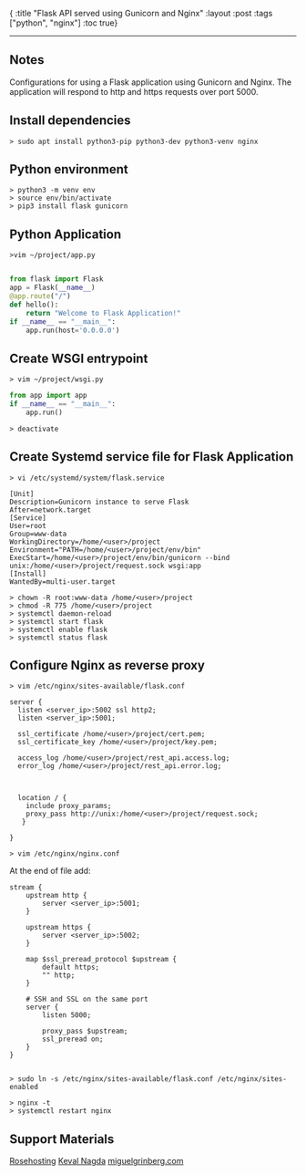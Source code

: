 {
  :title "Flask API served using Gunicorn and Nginx"
  :layout :post
  :tags ["python", "nginx"]
  :toc true}
 
 ---
## Notes

Configurations for using a Flask application using Gunicorn and Nginx. The application will respond to http and https requests
over port 5000.


## Install dependencies


```
> sudo apt install python3-pip python3-dev python3-venv nginx

```

## Python environment

```
> python3 -m venv env
> source env/bin/activate
> pip3 install flask gunicorn

```

## Python Application

```
>vim ~/project/app.py
```

```python

from flask import Flask
app = Flask(__name__)
@app.route("/")
def hello():
    return "Welcome to Flask Application!"
if __name__ == "__main__":
    app.run(host='0.0.0.0')

```

## Create WSGI entrypoint

```
> vim ~/project/wsgi.py
```

```python
from app import app
if __name__ == "__main__":
    app.run()
```

```
> deactivate
```

## Create Systemd service file for Flask Application

```
> vi /etc/systemd/system/flask.service
```

```
[Unit]
Description=Gunicorn instance to serve Flask
After=network.target
[Service]
User=root
Group=www-data
WorkingDirectory=/home/<user>/project
Environment="PATH=/home/<user>/project/env/bin"
ExecStart=/home/<user>/project/env/bin/gunicorn --bind unix:/home/<user>/project/request.sock wsgi:app
[Install]
WantedBy=multi-user.target

```

```
> chown -R root:www-data /home/<user>/project
> chmod -R 775 /home/<user>/project
> systemctl daemon-reload
> systemctl start flask
> systemctl enable flask
> systemctl status flask
```

## Configure Nginx as reverse proxy

```
> vim /etc/nginx/sites-available/flask.conf
```

```
server {
  listen <server_ip>:5002 ssl http2;
  listen <server_ip>:5001;

  ssl_certificate /home/<user>/project/cert.pem;
  ssl_certificate_key /home/<user>/project/key.pem;

  access_log /home/<user>/project/rest_api.access.log;
  error_log /home/<user>/project/rest_api.error.log;



  location / {
    include proxy_params;
    proxy_pass http://unix:/home/<user>/project/request.sock;
   }

}

```

```
> vim /etc/nginx/nginx.conf
```

At the end of file add:

```
stream {
    upstream http {
        server <server_ip>:5001;
    }

    upstream https {
        server <server_ip>:5002;
    }

    map $ssl_preread_protocol $upstream {
        default https;
        "" http;
    }

    # SSH and SSL on the same port
    server {
        listen 5000;

        proxy_pass $upstream;
        ssl_preread on;
    }
}


```

```
> sudo ln -s /etc/nginx/sites-available/flask.conf /etc/nginx/sites-enabled
```

```
> nginx -t
> systemctl restart nginx
```


## Support Materials

[Rosehosting](https://www.rosehosting.com/blog/how-to-deploy-flask-application-with-nginx-and-gunicorn-on-ubuntu-20-04/)
[Keval Nagda](https://kevalnagda.github.io/flask-app-with-wsgi-and-nginx)
[miguelgrinberg.com](https://blog.miguelgrinberg.com/post/running-your-flask-application-over-https)

